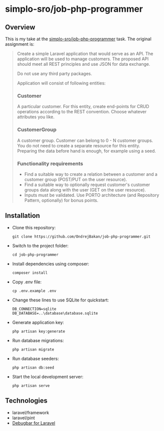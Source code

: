 
# simplo-sro/job-php-programmer

## Overview

This is my take at the [simplo-sro/job-php-programmer](https://github.com/simplo-sro/job-php-programmer) task. The original assignment is:

> Create a simple Laravel application that would serve as an API. The application will be used to manage customers. The proposed API should meet all REST principles and use JSON for data exchange.
> 
> Do not use any third party packages.
>
> Application will consist of following entities:
>### Customer
> A particular customer. For this entity, create end-points for CRUD operations according to the REST convention. Choose whatever attributes you like.
> ### CustomerGroup
> A customer group. Customer can belong to 0 - N customer groups. You do not need to create a separate resource for this entity. Preparing the data before hand is enough, for example using a seed.
> ### Functionality requirements
> - Find a suitable way to create a relation between a customer and a customer group (POST/PUT on the user resource).
> - Find a suitable way to optionally request customer's customer groups data along with the user (GET on the user resource).
> - Inputs must be validated.
> Use PORTO architecture (and Repository Pattern, optionally) for bonus points.

## Installation

- Clone this repository:

  `git clone https://github.com/OndrejBakan/job-php-programmer.git`

- Switch to the project folder:

  `cd job-php-programmer`

- Install dependencies using composer:

  `composer install`

- Copy .env file:

  `cp .env.example .env`

- Change these lines to use SQLite for quickstart:

  ```
  DB_CONNECTION=sqlite
  DB_DATABASE=..\database\database.sqlite
  ```

- Generate application key:

  `php artisan key:generate`

- Run database migrations:

  `php artisan migrate`

- Run database seeders:

  `php artisan db:seed`

- Start the local development server:

  `php artisan serve`

## Technologies
- laravel/framework
- laravel/pint
- [Debugbar for Laravel](https://github.com/barryvdh/laravel-debugbar)
